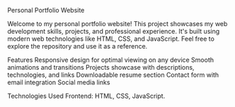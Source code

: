 Personal Portfolio Website

Welcome to my personal portfolio website! This project showcases my web development skills, projects, and professional experience. It's built using modern web technologies like HTML, CSS, and JavaScript. Feel free to explore the repository and use it as a reference.

Features
Responsive design for optimal viewing on any device
Smooth animations and transitions
Projects showcase with descriptions, technologies, and links
Downloadable resume section
Contact form with email integration
Social media links

Technologies Used
Frontend: HTML, CSS, JavaScript.


